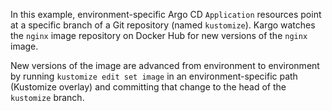 In this example, environment-specific Argo CD `Application` resources point at a
specific branch of a Git repository (named `kustomize`). Kargo watches the
`nginx` image repository on Docker Hub for new versions of the `nginx` image.

New versions of the image are advanced from environment to environment by
running `kustomize edit set image` in an environment-specific path (Kustomize
overlay) and committing that change to the head of the `kustomize` branch.
